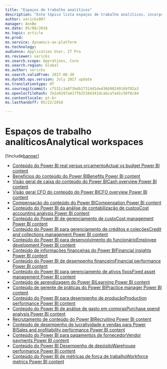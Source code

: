 ```yaml
---
title: "Espaços de trabalho analíticos"
description: "Este tópico lista espaços de trabalho analíticos, incorporados que estão disponíveis e indica os recursos onde você pode aprender mais sobre eles."
author: sericks007
manager: AnnBe
ms.date: 05/08/2018
ms.topic: article
ms.prod: 
ms.service: dynamics-ax-platform
ms.technology: 
audience: Application User, IT Pro
ms.reviewer: sericks
ms.search.scope: Operations, Core
ms.search.region: Global
ms.author: sericks
ms.search.validFrom: 2017-06-30
ms.dyn365.ops.version: July 2017 update
ms.translationtype: HT
ms.sourcegitcommit: cf531c3a8f3bdb17314d1de436b98249169f82a3
ms.openlocfilehash: 7e2a9297a417fb25384341dcabcafa41c50f8c84
ms.contentlocale: pt-br
ms.lasthandoff: 05/22/2018

---
```


# <a name="analytical-workspaces"></a><span data-ttu-id="5cbdb-103">Espaços de trabalho analíticos</span><span class="sxs-lookup"><span data-stu-id="5cbdb-103">Analytical workspaces</span></span>
[!include[banner](../includes/banner.md)]

- [<span data-ttu-id="5cbdb-104">Conteúdo do Power BI real versus orçamento</span><span class="sxs-lookup"><span data-stu-id="5cbdb-104">Actual vs budget Power BI content</span></span>](ledger-budgets-power-bi.md)
- [<span data-ttu-id="5cbdb-105">Benefícios do conteúdo do Power BI</span><span class="sxs-lookup"><span data-stu-id="5cbdb-105">Benefits Power BI content</span></span>](benefits-power-bi.md)
- [<span data-ttu-id="5cbdb-106">Visão geral de caixa do conteúdo do Power BI</span><span class="sxs-lookup"><span data-stu-id="5cbdb-106">Cash overview Power BI content</span></span>](../../financials/cash-bank-management/Cash-Overview-Power-BI-content.md)
- [<span data-ttu-id="5cbdb-107">Visão geral CFO do conteúdo do Power BI</span><span class="sxs-lookup"><span data-stu-id="5cbdb-107">CFO overview Power BI content</span></span>](CFO-power-bi.md)
- [<span data-ttu-id="5cbdb-108">Compensação do conteúdo do Power BI</span><span class="sxs-lookup"><span data-stu-id="5cbdb-108">Compensation Power BI content</span></span>](compensation-power-bi.md)
- [<span data-ttu-id="5cbdb-109">Conteúdo do Power BI da análise de contabilização de custos</span><span class="sxs-lookup"><span data-stu-id="5cbdb-109">Cost accounting analysis Power BI content</span></span>](cost-accounting-analysis-content-pack.md) 
- [<span data-ttu-id="5cbdb-110">Conteúdo do Power BI de gerenciamento de custo</span><span class="sxs-lookup"><span data-stu-id="5cbdb-110">Cost management Power BI content</span></span>](cost-management-content-pack.md)    
- [<span data-ttu-id="5cbdb-111">Conteúdo do Power BI para gerenciamento de créditos e coleções</span><span class="sxs-lookup"><span data-stu-id="5cbdb-111">Credit and collections management Power BI content</span></span>](../../financials/accounts-receivable/credit-collections-power-bi.md)
- [<span data-ttu-id="5cbdb-112">Conteúdo do Power BI para desenvolvimento do funcionário</span><span class="sxs-lookup"><span data-stu-id="5cbdb-112">Employee development Power BI content</span></span>](employee-development-PBI.md) 
- [<span data-ttu-id="5cbdb-113">Conteúdo de informações financeiras do Power BI</span><span class="sxs-lookup"><span data-stu-id="5cbdb-113">Financial insights Power BI content</span></span>](financial-insights.md)
- [<span data-ttu-id="5cbdb-114">Conteúdo do Power BI de desempenho financeiro</span><span class="sxs-lookup"><span data-stu-id="5cbdb-114">Financial performance Power BI content</span></span>](financial-performance-power-bi-content-pack.md)
- [<span data-ttu-id="5cbdb-115">Conteúdo do Power BI para gerenciamento de ativos fixos</span><span class="sxs-lookup"><span data-stu-id="5cbdb-115">Fixed asset management Power BI content</span></span>](../../financials/fixed-assets/Fixed-asset-management-workspace.md)
- [<span data-ttu-id="5cbdb-116">Conteúdo de aprendizagem do Power BI</span><span class="sxs-lookup"><span data-stu-id="5cbdb-116">Learning Power BI content</span></span>](learning-power-bi.md)
- [<span data-ttu-id="5cbdb-117">Conteúdo de gerente de práticas do Power BI</span><span class="sxs-lookup"><span data-stu-id="5cbdb-117">Practice manager Power BI content</span></span>](practice-manager-power-bi.md)
- [<span data-ttu-id="5cbdb-118">Conteúdo do Power BI para desempenho de produção</span><span class="sxs-lookup"><span data-stu-id="5cbdb-118">Production performance Power BI content</span></span>](production-performance-power-bi.md)
- [<span data-ttu-id="5cbdb-119">Conteúdo do Power BI de análise de gasto em compras</span><span class="sxs-lookup"><span data-stu-id="5cbdb-119">Purchase spend analysis Power BI content</span></span>](purchase-content-pack-for-power-bi.md) 
- [<span data-ttu-id="5cbdb-120">Recrutamento de conteúdo do Power BI</span><span class="sxs-lookup"><span data-stu-id="5cbdb-120">Recruiting Power BI content</span></span>](recruiting-analysis-power-bi-content-pack.md) 
- [<span data-ttu-id="5cbdb-121">Conteúdo de desempenho de lucratividade e vendas para Power BI</span><span class="sxs-lookup"><span data-stu-id="5cbdb-121">Sales and profitability performance Power BI content</span></span>](sales-profitability-performance-content-pack.md)
- [<span data-ttu-id="5cbdb-122">Conteúdo do Power BI para pagamentos de fornecedor</span><span class="sxs-lookup"><span data-stu-id="5cbdb-122">Vendor payments Power BI content</span></span>](../../financials/accounts-payable/Vendor-payments-workspace.md)
- [<span data-ttu-id="5cbdb-123">Conteúdo do Power BI Desempenho de depósito</span><span class="sxs-lookup"><span data-stu-id="5cbdb-123">Warehouse performance Power BI content</span></span>](warehouse-power-bi-content.md)
- [<span data-ttu-id="5cbdb-124">Conteúdo do Power BI de métricas de força de trabalho</span><span class="sxs-lookup"><span data-stu-id="5cbdb-124">Workforce metrics Power BI content</span></span>](workforce-analysis-power-bi-content-pack.md)  

